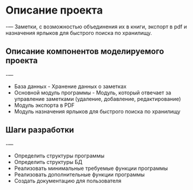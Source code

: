 # Описание проекта #
-—
Заметки, с возможностью объединения их в книги, экспорт в pdf и назначения ярлыков для быстрого поиска по хранилищу.

## Описание компонентов моделируемого проекта ###
-—
- База данных - Хранение данных о заметках
- Основной модуль программы - Модуль, который отвечает за управление заметками (удаление, добавление, редактирование)
- Модуль экспорта в PDF
- Модуль назначения ярлыков для быстрого поиска по хранилищу

## Шаги разработки ##
-—
- Определить структуры программы
- Определить структуры БД
- Реализовать минимальные требуемые функции программы
- Реализовать дополнительные функции программы
- Создать документацию для пользователя
